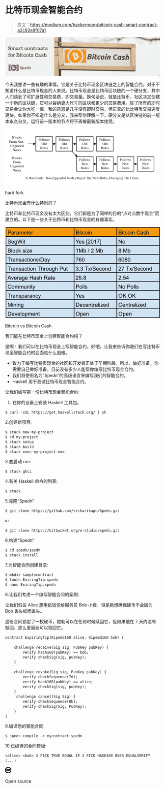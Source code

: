 # 比特币现金智能合约

> 原文：<https://medium.com/hackernoon/bitcoin-cash-smart-contract-a2c92e8f07a1>

![](img/886c5b2bed7ab7adb01af6b7f4014e53.png)

今天我想讲一些有趣的事情。它是关于比特币现金区块链之上的智能合约。对于不知道什么是比特币现金的人来说。比特币现金是比特币区块链的一个硬分支，其中人们谈到了可扩展性和交易费，即交易量。换句话说，就是比特币，社区决定创建一个新的区块链，它可以容纳更大尺寸的区块和更少的交易费用。除了所有的即时交易会让你大吃一惊，我的意思是几乎没有即时交易，但它真的比比特币交易速度更快。如果你不知道什么是分叉，我来帮你理解一下，硬分叉是从区块链的前一版本永久分叉，运行前一版本的节点将不再被最新版本接受。

![](img/8392bf9d13b9fbfbfeeecd8b6d240084.png)

hard fork

比特币现金有什么特别的？

比特币和比特币现金没有太大区别。它们都是为了同样的目的“点对点数字现金”而建立的。以下是一些关于比特币和比特币现金的有趣事实。

![](img/e430af99cec4f133a870da966e276490.png)

Bitcoin vs Bitcoin Cash

我们能在比特币现金上创建智能合约吗？

是啊！我们可以在比特币现金上写智能合约。好吧，让我来告诉你我们在写比特币现金智能合约时会面临什么困难。

*   致力于编写比特币现金的社区和开发者正处于早期阶段。所以，做好准备，你需要自己做好准备，目前没有多少人能帮你编写比特币现金合约。
*   我们将使用名为“Spedn”的高级语言来编写我们的智能合约。
*   Haskell 用于测试比特币现金智能合约。

让我们编写第一份比特币现金智能合约:

1.  在你的设备上安装 Haskell 工具包。

```
$ curl -sSL https://get.haskellstack.org/ | sh
```

2.创建新项目:

```
$ stack new my-project
$ cd my-project
$ stack setup
$ stack build
$ stack exec my-project-exe
```

3.要启动 run:

```
$ stack ghci
```

4.有关 Haskell 命令的列表:

```
$ stack 
```

5.克隆“Spedn”

```
$ git clone https://github.com/sriharikapu/Spedn.git 

or 

$ git clone https://bitbucket.org/o-studio/spedn.git
```

6.构建“Spedn”

```
$ cd spedn/spedn
$ stack install
```

7.为智能合同创建目录:

```
$ mkdir samplecontract
$ touch ExiringTip.spedn
$ nano ExiringTip.spedn
```

8.让我们考虑一个编写智能合同的案例:

让我们假设 Alice 想用纸钱包给服务员 Bob 小费，但是她想确保硬币不会因为 Bob 丢失纸而丢失。

这份合同锁定了一枚硬币，鲍勃可以在任何时候赎回它，但如果他在 7 天内没有赎回，那么爱丽丝可以取回它。

```
contract ExpiringTip(Ripemd160 alice, Ripemd160 bob) {

    challenge receive(Sig sig, PubKey pubKey) {
        verify hash160(pubKey) == bob;
        verify checkSig(sig, pubKey);
    }

    challenge revoke(Sig sig, PubKey pubKey) {
        verify checkSequence(7d);
        verify hash160(pubKey) == alice;
        verify checkSig(sig, pubKey);
    }
     challenge cancel(Sig Sig) {
        verify checkSequence(8b);
        verify checkSig(Sig, PubKey);
    }
}
```

9.编译您的智能合同:

```
$ spedn compile -c mycontract.spedn
```

10.已编译的合同模板:

```
<alice> <bob> 2 PICK TRUE EQUAL IF 3 PICK HASH160 OVER EQUALVERIFY (...)
```

![](img/6758180a2eca1a1d2bbb2e1ca2a65c0f.png)

Open source
